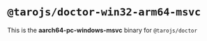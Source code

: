 # `@tarojs/doctor-win32-arm64-msvc`

This is the **aarch64-pc-windows-msvc** binary for `@tarojs/doctor`
